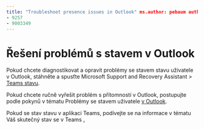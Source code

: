 ```yaml
---
title: "Troubleshoot presence issues in Outlook" ms.author: pebaum author: pebaum manager: scotv ms.date: 04.8.2021 ms.audience: Admin ms.topic: article ms.service: o365-administration ROBOTS: NOINDEX, NOFOLLOW localization_priority: Priority ms.collection: Adm_O365 ms.custom: (
- 9257
- 9003349
---
```


# <a name="troubleshoot-presence-issues-in-outlook"></a>Řešení problémů s stavem v Outlook

Pokud chcete diagnostikovat a opravit problémy se stavem stavu uživatele v Outlook, stáhněte a spusťte Microsoft Support and Recovery Assistant > [Teams stavu](https://aka.ms/SaRA-TeamsPresenceScenario).

Pokud chcete ručně vyřešit problém s přítomností v Outlook, postupujte podle pokynů v tématu Problémy se stavem uživatele [v Outlook](https://docs.microsoft.com/microsoftteams/troubleshoot/teams-im-presence/issues-with-presence-in-outlook).

Pokud se stav stavu v aplikaci Teams, podívejte se na informace v tématu Váš skutečný stav se v Teams [.](https://docs.microsoft.com/microsoftteams/troubleshoot/teams-im-presence/presence-not-show-actual-status)
